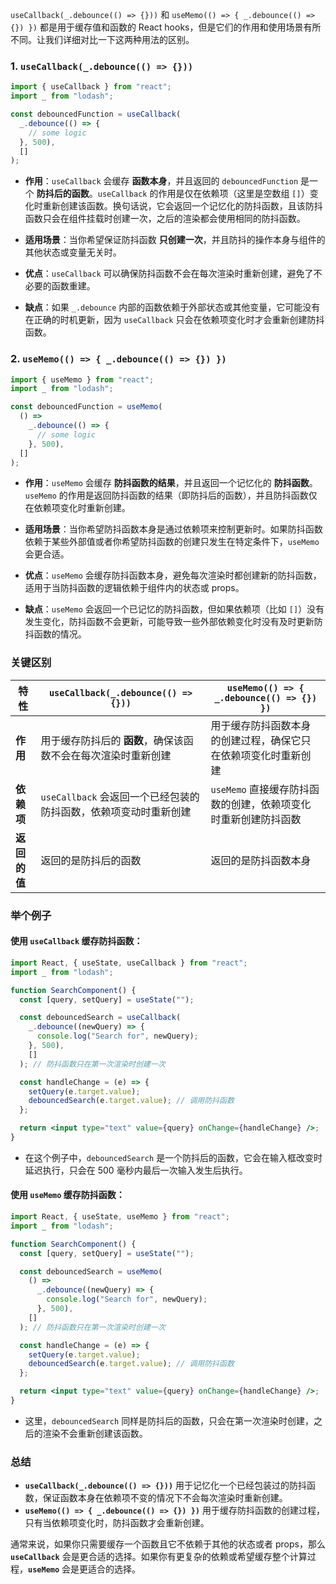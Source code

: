 `useCallback(_.debounce(() => {}))` 和 `useMemo(() => { _.debounce(() => {}) })` 都是用于缓存值和函数的 React hooks，但是它们的作用和使用场景有所不同。让我们详细对比一下这两种用法的区别。

### 1. **`useCallback(_.debounce(() => {}))`**

```javascript
import { useCallback } from "react";
import _ from "lodash";

const debouncedFunction = useCallback(
  _.debounce(() => {
    // some logic
  }, 500),
  []
);
```

- **作用**：`useCallback` 会缓存 **函数本身**，并且返回的 `debouncedFunction` 是一个 **防抖后的函数**。`useCallback` 的作用是仅在依赖项（这里是空数组 `[]`）变化时重新创建该函数。换句话说，它会返回一个记忆化的防抖函数，且该防抖函数只会在组件挂载时创建一次，之后的渲染都会使用相同的防抖函数。

- **适用场景**：当你希望保证防抖函数 **只创建一次**，并且防抖的操作本身与组件的其他状态或变量无关时。

- **优点**：`useCallback` 可以确保防抖函数不会在每次渲染时重新创建，避免了不必要的函数重建。

- **缺点**：如果 `_.debounce` 内部的函数依赖于外部状态或其他变量，它可能没有在正确的时机更新，因为 `useCallback` 只会在依赖项变化时才会重新创建防抖函数。

### 2. **`useMemo(() => { _.debounce(() => {}) })`**

```javascript
import { useMemo } from "react";
import _ from "lodash";

const debouncedFunction = useMemo(
  () =>
    _.debounce(() => {
      // some logic
    }, 500),
  []
);
```

- **作用**：`useMemo` 会缓存 **防抖函数的结果**，并且返回一个记忆化的 **防抖函数**。`useMemo` 的作用是返回防抖函数的结果（即防抖后的函数），并且防抖函数仅在依赖项变化时重新创建。

- **适用场景**：当你希望防抖函数本身是通过依赖项来控制更新时。如果防抖函数依赖于某些外部值或者你希望防抖函数的创建只发生在特定条件下，`useMemo` 会更合适。

- **优点**：`useMemo` 会缓存防抖函数本身，避免每次渲染时都创建新的防抖函数，适用于当防抖函数的逻辑依赖于组件内的状态或 props。

- **缺点**：`useMemo` 会返回一个已记忆的防抖函数，但如果依赖项（比如 `[]`）没有发生变化，防抖函数不会更新，可能导致一些外部依赖变化时没有及时更新防抖函数的情况。

### **关键区别**

| 特性         | `useCallback(_.debounce(() => {}))`                              | `useMemo(() => { _.debounce(() => {}) })`                      |
| ------------ | ---------------------------------------------------------------- | -------------------------------------------------------------- |
| **作用**     | 用于缓存防抖后的 **函数**，确保该函数不会在每次渲染时重新创建    | 用于缓存防抖函数本身的创建过程，确保它只在依赖项变化时重新创建 |
| **依赖项**   | `useCallback` 会返回一个已经包装的防抖函数，依赖项变动时重新创建 | `useMemo` 直接缓存防抖函数的创建，依赖项变化时重新创建防抖函数 |
| **返回的值** | 返回的是防抖后的函数                                             | 返回的是防抖函数本身                                           |

### **举个例子**

#### 使用 `useCallback` 缓存防抖函数：

```jsx
import React, { useState, useCallback } from "react";
import _ from "lodash";

function SearchComponent() {
  const [query, setQuery] = useState("");

  const debouncedSearch = useCallback(
    _.debounce((newQuery) => {
      console.log("Search for", newQuery);
    }, 500),
    []
  ); // 防抖函数只在第一次渲染时创建一次

  const handleChange = (e) => {
    setQuery(e.target.value);
    debouncedSearch(e.target.value); // 调用防抖函数
  };

  return <input type="text" value={query} onChange={handleChange} />;
}
```

- 在这个例子中，`debouncedSearch` 是一个防抖后的函数，它会在输入框改变时延迟执行，只会在 500 毫秒内最后一次输入发生后执行。

#### 使用 `useMemo` 缓存防抖函数：

```jsx
import React, { useState, useMemo } from "react";
import _ from "lodash";

function SearchComponent() {
  const [query, setQuery] = useState("");

  const debouncedSearch = useMemo(
    () =>
      _.debounce((newQuery) => {
        console.log("Search for", newQuery);
      }, 500),
    []
  ); // 防抖函数只在第一次渲染时创建一次

  const handleChange = (e) => {
    setQuery(e.target.value);
    debouncedSearch(e.target.value); // 调用防抖函数
  };

  return <input type="text" value={query} onChange={handleChange} />;
}
```

- 这里，`debouncedSearch` 同样是防抖后的函数，只会在第一次渲染时创建，之后的渲染不会重新创建该函数。

### 总结

- **`useCallback(_.debounce(() => {}))`** 用于记忆化一个已经包装过的防抖函数，保证函数本身在依赖项不变的情况下不会每次渲染时重新创建。
- **`useMemo(() => { _.debounce(() => {}) })`** 用于缓存防抖函数的创建过程，只有当依赖项变化时，防抖函数才会重新创建。

通常来说，如果你只需要缓存一个函数且它不依赖于其他的状态或者 props，那么 **`useCallback`** 会是更合适的选择。如果你有更复杂的依赖或希望缓存整个计算过程，**`useMemo`** 会是更适合的选择。
